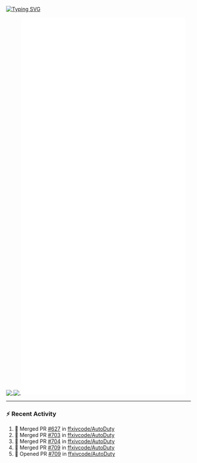 [![Typing SVG](https://readme-typing-svg.demolab.com?font=Fira+Code&duration=1000&pause=1000&multiline=true&repeat=false&width=435&lines=Simon+Latusek+%7C+Gameplay+Engineer)](https://git.io/typing-svg)

<a href="https://github.com/anuraghazra/github-readme-stats">
  <img height=200 align="center" src="https://github-readme-stats.vercel.app/api?username=erdelf&theme=radical" />
</a>
<a href="https://github.com/anuraghazra/convoychat">
  <img height=200 align="center" src="https://streak-stats.demolab.com?user=erdelf&theme=radical&mode=weekly" />
</a>

<picture>
  <img src="/github-metrics.svg" alt="Metrics">
</picture>

---

### :zap: Recent Activity
<!--START_SECTION:activity-->
1. 🎉 Merged PR [#627](https://github.com/ffxivcode/AutoDuty/pull/627) in [ffxivcode/AutoDuty](https://github.com/ffxivcode/AutoDuty)
2. 🎉 Merged PR [#703](https://github.com/ffxivcode/AutoDuty/pull/703) in [ffxivcode/AutoDuty](https://github.com/ffxivcode/AutoDuty)
3. 🎉 Merged PR [#704](https://github.com/ffxivcode/AutoDuty/pull/704) in [ffxivcode/AutoDuty](https://github.com/ffxivcode/AutoDuty)
4. 🎉 Merged PR [#709](https://github.com/ffxivcode/AutoDuty/pull/709) in [ffxivcode/AutoDuty](https://github.com/ffxivcode/AutoDuty)
5. 💪 Opened PR [#709](https://github.com/ffxivcode/AutoDuty/pull/709) in [ffxivcode/AutoDuty](https://github.com/ffxivcode/AutoDuty)
<!--END_SECTION:activity-->

<!--
**erdelf/erdelf** is a ✨ _special_ ✨ repository because its `README.md` (this file) appears on your GitHub profile.

Here are some ideas to get you started:

- 🔭 I’m currently working on ...
- 🌱 I’m currently learning ...
- 👯 I’m looking to collaborate on ...
- 🤔 I’m looking for help with ...
- 💬 Ask me about ...
- 📫 How to reach me: ...
- 😄 Pronouns: ...
- ⚡ Fun fact: ...
-->

